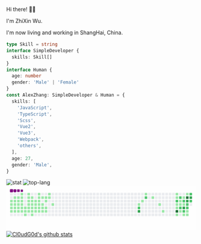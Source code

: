 Hi there! 👋🏻

I'm ZhiXin Wu.

I'm now living and working in ShangHai, China.

```typescript
type Skill = string
interface SimpleDeveloper {
  skills: Skill[]
}
interface Human {
  age: number
  gender: 'Male' | 'Female'
}
const AlexZhang: SimpleDeveloper & Human = {
  skills: [
    'JavaScript',
    'TypeScript',
    'Scss',
    'Vue2',
    'Vue3',
    'Webpack',
    'others',
  ],
  age: 27,
  gender: 'Male',
}
```

![stat](https://github-readme-stats.vercel.app/api?username=PLAxiaoxin)
![top-lang](https://github-readme-stats.vercel.app/api/top-langs/?username=PLAxiaoxin&layout=compact)
![snake](https://raw.githubusercontent.com/alexzhang1030/alexzhang1030/main/assets/github-contribution-grid-snake.gif)
[![Cl0udG0d's github stats](https://github-readme-stats.vercel.app/api?username=PLAxiaoxin)](https://github.com/anuraghazra/github-readme-stats)
